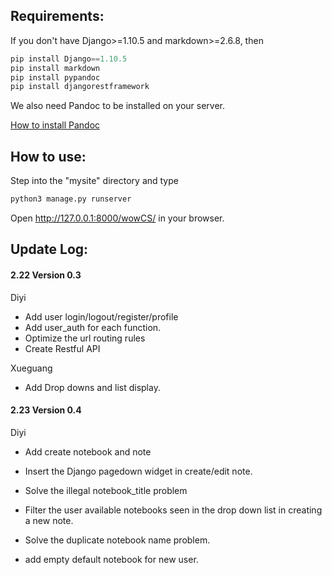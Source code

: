 ## Requirements:
If you don't have Django>=1.10.5 and markdown>=2.6.8, then

```python
pip install Django==1.10.5
pip install markdown
pip install pypandoc
pip install djangorestframework
```
We also need Pandoc to be installed on your server.

[How to install Pandoc](http://pandoc.org/installing.html)


## How to use:

Step into the "mysite" directory and type

```python
python3 manage.py runserver
```

Open http://127.0.0.1:8000/wowCS/ in your browser.







## Update Log:

#### 2.22 Version 0.3

Diyi

- Add user login/logout/register/profile
- Add user_auth for each function.
- Optimize the url routing rules
- Create Restful API

Xueguang

- Add Drop downs and list display.

#### 2.23 Version 0.4

Diyi

- Add create notebook and note 

- Insert the Django pagedown widget in create/edit note.

- Solve the illegal notebook_title problem

- Filter the  user available notebooks seen in the drop down list in creating a new note.

- Solve the duplicate notebook name problem.

- add empty default notebook for new user.

  ​

  ​